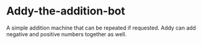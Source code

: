 # Addy-the-addition-bot
A simple addition machine that can be repeated if requested.
Addy can add negative and positive numbers together as well.
